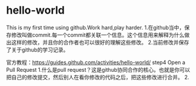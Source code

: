 # hello-world
This is my first time using github.Work hard,play harder.
1.在github当中，保存修改叫做commit.每一个commit都关联一个信息。这个信息用来解释为什么做出这样的修改，并且你的合作者也可以很好的理解这些修改。
2.当前修改并保存了关于github的学习记录。

官方教程：https://guides.github.com/activities/hello-world/
step4   Open a Pull Request
1.什么是pull request？这是github协同合作的核心。也就是你可以把自己的修改提交，然后别人在看你修改的代码之后，把这些修改进行合并。
2.

